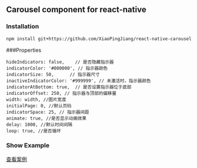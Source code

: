 ## Carousel component for react-native

### Installation
```bash
npm install git+https://github.com/XiaoPingJiang/react-native-carousel --save
```

###Properties

```
hideIndicators: false,    // 是否隐藏指示器
indicatorColor: '#000000', // 指示器颜色
indicatorSize: 50,      // 指示器尺寸
inactiveIndicatorColor: '#999999', // 未激活时，指示器颜色
indicatorAtBottom: true,  // 是否设置指示器位于底部
indicatorOffset: 250, // 指示器与顶部的偏移量
width: width, //图片宽度
initialPage: 0, //默认页码
indicatorSpace: 25, // 指示器间距
animate: true, //是否显示动画效果
delay: 1000, //默认时间间隔
loop: true, //是否循环
```

### Show Example
<a href="https://github.com/XiaoPingJiang/react-native-carousel/tree/master/Examples">查看案例</a>
